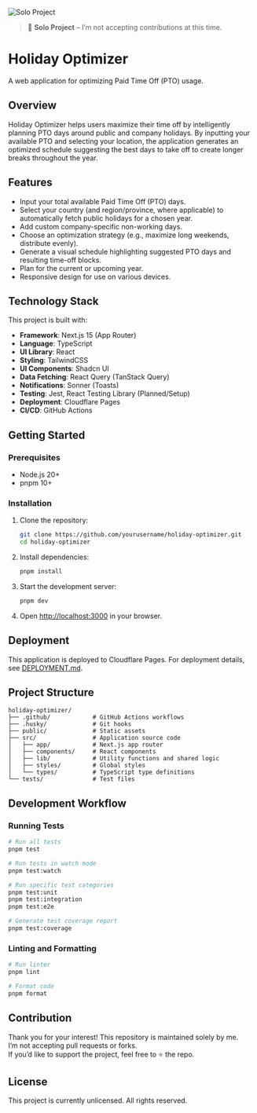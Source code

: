 ![Solo Project](https://img.shields.io/badge/project-solo-blue.svg)
> 🚫 **Solo Project** – I’m not accepting contributions at this time.

# Holiday Optimizer

A web application for optimizing Paid Time Off (PTO) usage.

## Overview

Holiday Optimizer helps users maximize their time off by intelligently planning PTO days around public and company holidays. By inputting your available PTO and selecting your location, the application generates an optimized schedule suggesting the best days to take off to create longer breaks throughout the year.

## Features

- Input your total available Paid Time Off (PTO) days.
- Select your country (and region/province, where applicable) to automatically fetch public holidays for a chosen year.
- Add custom company-specific non-working days.
- Choose an optimization strategy (e.g., maximize long weekends, distribute evenly).
- Generate a visual schedule highlighting suggested PTO days and resulting time-off blocks.
- Plan for the current or upcoming year.
- Responsive design for use on various devices.

## Technology Stack

This project is built with:

- **Framework**: Next.js 15 (App Router)
- **Language**: TypeScript
- **UI Library**: React
- **Styling**: TailwindCSS
- **UI Components**: Shadcn UI
- **Data Fetching**: React Query (TanStack Query)
- **Notifications**: Sonner (Toasts)
- **Testing**: Jest, React Testing Library (Planned/Setup)
- **Deployment**: Cloudflare Pages
- **CI/CD**: GitHub Actions

## Getting Started

### Prerequisites

- Node.js 20+
- pnpm 10+

### Installation

1. Clone the repository:
   ```bash
   git clone https://github.com/yourusername/holiday-optimizer.git
   cd holiday-optimizer
   ```

2. Install dependencies:
   ```bash
   pnpm install
   ```

3. Start the development server:
   ```bash
   pnpm dev
   ```

4. Open [http://localhost:3000](http://localhost:3000) in your browser.

## Deployment

This application is deployed to Cloudflare Pages. For deployment details, see [DEPLOYMENT.md](DEPLOYMENT.md).

## Project Structure

```
holiday-optimizer/
├── .github/            # GitHub Actions workflows
├── .husky/             # Git hooks
├── public/             # Static assets
├── src/                # Application source code
│   ├── app/            # Next.js app router
│   ├── components/     # React components
│   ├── lib/            # Utility functions and shared logic
│   ├── styles/         # Global styles
│   └── types/          # TypeScript type definitions
└── tests/              # Test files
```

## Development Workflow

### Running Tests

```bash
# Run all tests
pnpm test

# Run tests in watch mode
pnpm test:watch

# Run specific test categories
pnpm test:unit
pnpm test:integration
pnpm test:e2e

# Generate test coverage report
pnpm test:coverage
```

### Linting and Formatting

```bash
# Run linter
pnpm lint

# Format code
pnpm format
```

## Contribution

Thank you for your interest! This repository is maintained solely by me.  
I’m not accepting pull requests or forks.  
If you’d like to support the project, feel free to ⭐ the repo.

## License

This project is currently unlicensed. All rights reserved.
